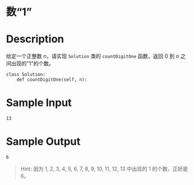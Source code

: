 # 数“1”

# Description
给定一个正整数 $n$，请实现 `Solution` 类的 `countDigitOne` 函数，返回 $0$ 到 $n$ 之间出现的"1"的个数。

```
class Solution:
    def countDigitOne(self, n):
```

# Sample Input
```
13
```

# Sample Output
```
6
```

> Hint: 因为 1, 2, 3, 4, 5, 6, 7, 8, 9, 10, 11, 12, 13 中出现的 1 的个数，正好是 6。